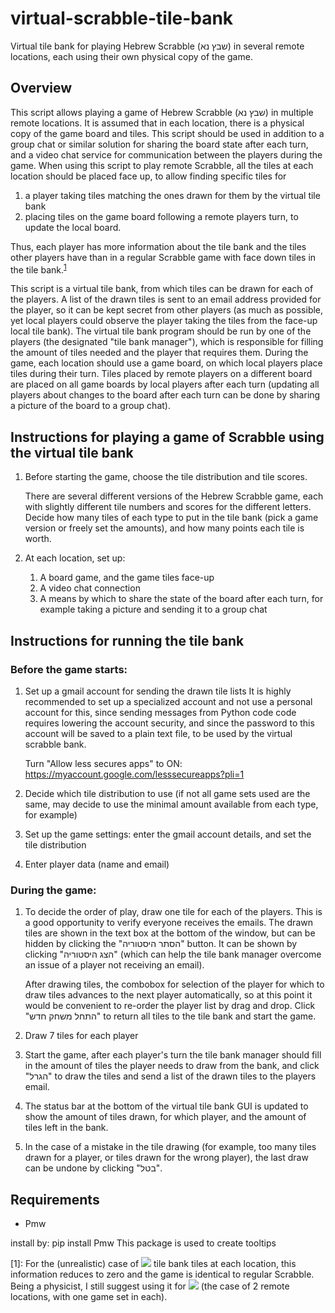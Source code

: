 # virtual-scrabble-tile-bank
Virtual tile bank for playing Hebrew Scrabble (שבץ נא) in several remote locations, each using their own physical copy of the game.

## Overview
This script allows playing a game of Hebrew Scrabble (שבץ נא) in multiple remote locations. It is assumed that in each location, there is a physical copy of the game board and tiles.
This script should be used in addition to a group chat or similar solution for sharing the board state after each turn, and a video chat service for communication between the players during the game.
When using this script to play remote Scrabble, all the tiles at each location should be placed face up, to allow finding specific tiles for
1. a player taking tiles matching the ones drawn for them by the virtual tile bank
2. placing tiles on the game board following a remote players turn, to update the local board.

Thus, each player has more information about the tile bank and the tiles other players have than in a regular Scrabble game with
face down tiles in the tile bank.<sup>[1](#footnote1)</sup>

This script is a virtual tile bank, from which tiles can be drawn for each of the players.
A list of the drawn tiles is sent to an email address provided for the player, so it can be kept secret from other players (as much as possible, yet local players could observe the player taking the tiles from the face-up local tile bank).
The virtual tile bank program should be run by one of the players (the designated "tile bank manager"), which is responsible for filling the amount of tiles needed and the player that requires them.
During the game, each location should use a game board, on which local players place tiles during their turn.
Tiles placed by remote players on a different board are placed on all game boards by local players after each turn (updating all players
about changes to the board after each turn can be done by sharing a picture of the board to a group chat).


## Instructions for playing a game of Scrabble using the virtual tile bank

1. Before starting the game, choose the tile distribution and tile scores.

    There are several different versions of the Hebrew Scrabble game, each with slightly different tile numbers and scores for the different letters.
Decide how many tiles of each type to put in the tile bank (pick a game version or freely set the amounts), and how many points each tile is worth.

2. At each location, set up:
    1. A board game, and the game tiles face-up
    2. A video chat connection
    3. A means by which to share the state of the board after each turn, for example taking a picture and sending it to a group chat

## Instructions for running the tile bank
### Before the game starts:
1. Set up a gmail account for sending the drawn tile lists
It is highly recommended to set up a specialized account and not use a personal account for this, since 
sending messages from Python code code requires lowering the account security, and since the password to this account
will be saved to a plain text file, to be used by the virtual scrabble bank. 

    Turn "Allow less secures apps" to ON: https://myaccount.google.com/lesssecureapps?pli=1

2. Decide which tile distribution to use (if not all game sets used are the same, may decide to use the minimal amount available from each type, for example)
3. Set up the game settings: enter the gmail account details, and set the tile distribution
4. Enter player data (name and email)

### During the game:
1. To decide the order of play, draw one tile for each of the players.
This is a good opportunity to verify everyone receives the emails. The drawn tiles are shown in the text box at the bottom of the window,
but can be hidden by clicking the "הסתר היסטוריה" button. It can be shown by clicking "הצג היסטוריה" (which can help the tile bank manager overcome an issue of a player not receiving an email).

    After drawing tiles, the combobox for selection of the player for which to draw tiles advances to the next player automatically,
so at this point it would be convenient to re-order the player list by drag and drop.
Click "התחל משחק חדש" to return all tiles to the tile bank and start the game.

2. Draw 7 tiles for each player

3. Start the game, after each player's turn the tile bank manager should fill in the amount of tiles the player needs to draw from the bank,
and click "הגרל" to draw the tiles and send a list of the drawn tiles to the players email.

4. The status bar at the bottom of the virtual tile bank GUI is updated to show the amount of tiles drawn, for which player, and the amount of tiles left in the bank.

5. In the case of a mistake in the tile drawing (for example, too many tiles drawn for a player, or tiles drawn for the wrong player), the last draw can be undone by clicking "בטל".

## Requirements
* Pmw

install by: pip install Pmw
This package is used to create tooltips

<a name="footnote1">[1]</a>: For the (unrealistic) case of
<img src="https://render.githubusercontent.com/render/math?math=N=\infty">
tile bank tiles at each location, this information reduces to zero and the game is identical to regular Scrabble.
Being a physicist, I still suggest using it for
<img src="https://render.githubusercontent.com/render/math?math=N=2">
(the case of 2 remote locations, with one game set in each).
